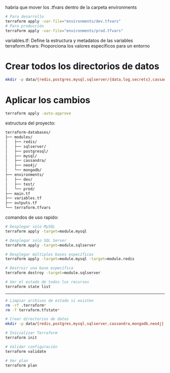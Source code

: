 habria que mover los .tfvars dentro de la carpeta environments
```sh
# Para desarrollo
terraform apply -var-file="environments/dev.tfvars"
# Para producción
terraform apply -var-file="environments/prod.tfvars"
```
variables.tf: Define la estructura y metadatos de las variables
terraform.tfvars: Proporciona los valores específicos para un entorno
# Crear todos los directorios de datos
```sh
mkdir -p data/{redis,postgres,mysql,sqlserver/{data,log,secrets},cassandra,mongodb,neo4j/{data,logs}}
```
# Aplicar los cambios
```sh
terraform apply -auto-approve
```
estructura del proyecto:
```txt
terraform-databases/
├── modules/
│   ├── redis/
│   ├── sqlserver/
│   ├── postgresql/
│   ├── mysql/
│   ├── cassandra/
│   ├── neo4j/
│   └── mongodb/
├── environments/
│   ├── dev/
│   ├── test/
│   └── prod/
├── main.tf
├── variables.tf
├── outputs.tf
└── terraform.tfvars
```

comandos  de uso rapido:
```sh
# Desplegar solo MySQL
terraform apply -target=module.mysql

# Desplegar solo SQL Server
terraform apply -target=module.sqlserver

# Desplegar múltiples bases específicas
terraform apply -target=module.mysql -target=module.redis

# Destruir una base específica
terraform destroy -target=module.sqlserver

# Ver el estado de todos los recursos
terraform state list
```

---
```sh
# Limpiar archivos de estado si existen
rm -rf .terraform*
rm -f terraform.tfstate*

# Crear directorios de datos
mkdir -p data/{redis,postgres,mysql,sqlserver,cassandra,mongodb,neo4j}

# Inicializar Terraform
terraform init

# Validar configuración
terraform validate

# Ver plan
terraform plan
```